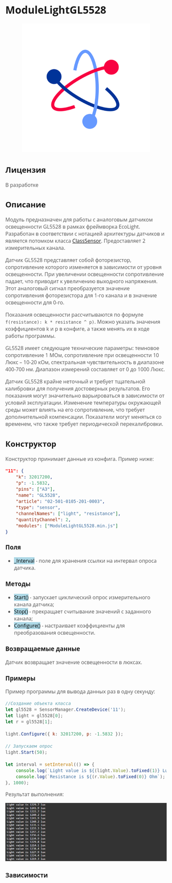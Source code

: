 <div style = "font-family: 'Open Sans', sans-serif; font-size: 16px">

# ModuleLightGL5528

<div style = "color: #555">
    <p align="center">
    <img src="./res/logo.png" width="400" title="hover text">
    </p>
</div>

## Лицензия

<div style = "color: #555">
В разработке
</div>

## Описание
<div style = "color: #555">

Модуль предназначен для работы с аналоговым датчиком освещенности GL5528 в рамках фреймворка EcoLight. Разработан в соответствии с нотацией архитектуры датчиков и является потомком класса [ClassSensor](https://github.com/Konkery/ModuleSensorArchitecture/blob/main/README.md). Предоставляет 2 измерительных канала. 

Датчик GL5528 представляет собой фоторезистор, сопротивление которого изменяется в зависимости от уровня освещенности. При увеличении освещенности сопротивление падает, что приводит к увеличению выходного напряжения. Этот аналоговый сигнал преобразуется значение сопротивления фоторезистора для 1-го канала и в значение освещенности для 0-го.

Показания освещенности рассчитываются по формуле `f(resistance): k * resistance ^ p)`. Можно указать значения коэффициентов k и p в конфиге, а также менять их в ходе работы программы. 

GL5528 имеет следующие технические параметры: темновое сопротивление 1 МОм, сопротивление при освещенности 10 Люкс – 10-20 кОм, спектральная чувствительность в диапазоне 400-700 нм. Диапазон измерений составляет от 0 до 1000 Люкс.

Датчик GL5528 крайне неточный и требует тщательной калибровки для получения достоверных результатов. Его показания могут значительно варьироваться в зависимости от условий эксплуатации. Изменение температуры окружающей среды может влиять на его сопротивление, что требует дополнительной компенсации. Показатели могут меняться со временем, что также требует периодической перекалибровки.

</div>

## Конструктор
<div style = "color: #555">

Конструктор принимает данные из конфига. Пример ниже:
```json
"11": {
    "k": 32017200,
    "p": -1.5832,
    "pins": ["A3"],
    "name": "GL5528",
    "article": "02-501-0105-201-0003",
    "type": "sensor",
    "channelNames": ["light", "resistance"],
    "quantityChannel": 2,
    "modules": ["ModuleLightGL5528.min.js"]
}
```
</div>

### Поля
<div style = "color: #555">

- <mark style="background-color: lightblue">_Interval</mark> - поле для хранения ссылки на интервал опроса датчика.
</div>

### Методы
<div style = "color: #555">

- <mark style="background-color: lightblue">Start()</mark> - запускает циклический опрос измерительного канала датчика;
- <mark style="background-color: lightblue">Stop()</mark> - прекращает считывание значений с заданного канала;
- <mark style="background-color: lightblue">Configure()</mark> - настраивает коэффициенты для преобразования освещенности.
</div>

### Возвращаемые данные
<div style = "color: #555">
Датчик возвращает значение освещенности в люксах. 

</div>

### Примеры
<div style = "color: #555">
Пример программы для вывода данных раз в одну секунду:

```js
//Создание объекта класса
let gl5528 = SensorManager.CreateDevice('11');
let light = gl5528[0];
let r = gl5528[1];

light.Configure({ k: 32017200, p: -1.5832 });

// Запускаем опрос 
light.Start(50);

let interval = setInterval(() => {
    console.log(`Light value is ${(light.Value).toFixed(1)} Lux`);
    console.log(`Resistance is ${(r.Value).toFixed(0)} Ohm`);
}, 1000);
```
Результат выполнения:
<div align='left'>
    <img src='./res/example-1.png'>
</div>

</div>

### Зависимости
<div style = "color: #555">

</div>

</div>
